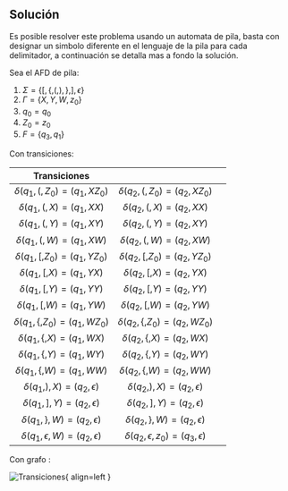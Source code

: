 ## Solución

Es posible resolver este problema usando un automata de pila, basta con designar un simbolo diferente en el lenguaje de la pila para cada delimitador, a continuación se detalla mas a fondo la solución.

Sea el AFD de pila:

1. $\Sigma = \{[, \{, (, ), \}, ], \epsilon \}$
2. $\Gamma = \{ X ,Y, W, z_0 \}$
3. $q_0 = q_0$
4. $Z_0 = z_0$
4. $F = \{q_3, q_1\}$

Con transiciones:

|  Transiciones             |||
| :----------------: | :------: | :----: |
| $\delta(q_1, (, Z_0) = ( q_1, XZ_0 )$          |  $\delta(q_2, (, Z_0) = ( q_2, XZ_0 )$             
| $\delta(q_1, (, X) = ( q_1, XX )$              |  $\delta(q_2, (, X) = ( q_2, XX )$                 
| $\delta(q_1, (, Y) = ( q_1, XY )$              |  $\delta(q_2, (, Y) = ( q_2, XY )$                 
| $\delta(q_1, (, W) = ( q_1, XW )$              |  $\delta(q_2, (, W) = ( q_2, XW )$                 
| $\delta(q_1, [, Z_0) = ( q_1, YZ_0 )$          |  $\delta(q_2, [, Z_0) = ( q_2, YZ_0 )$             
| $\delta(q_1, [, X) = ( q_1, YX )$              |  $\delta(q_2, [, X) = ( q_2, YX )$                 
| $\delta(q_1, [, Y) = ( q_1, YY )$              |  $\delta(q_2, [, Y) = ( q_2, YY )$                 
| $\delta(q_1, [, W) = ( q_1, YW )$              |  $\delta(q_2, [, W) = ( q_2, YW )$                 
| $\delta(q_1, \{, Z_0) = ( q_1, WZ_0 )$         |  $\delta(q_2, \{, Z_0) = ( q_2, WZ_0 )$            
| $\delta(q_1, \{, X) = ( q_1, WX )$             |  $\delta(q_2, \{, X) = ( q_2, WX )$                
| $\delta(q_1, \{, Y) = ( q_1, WY )$             |  $\delta(q_2, \{, Y) = ( q_2, WY )$                
| $\delta(q_1, \{, W) = ( q_1, WW )$             |  $\delta(q_2, \{, W) = ( q_2, WW )$                
| $\delta(q_1, ), X) = ( q_2, \epsilon )$        |  $\delta(q_2, ), X) = ( q_2, \epsilon )$           
| $\delta(q_1, ], Y) = ( q_2, \epsilon )$        |  $\delta(q_2, ], Y) = ( q_2, \epsilon )$           
| $\delta(q_1, \}, W) = ( q_2, \epsilon )$       |  $\delta(q_2, \}, W) = ( q_2, \epsilon )$          
| $\delta(q_1, \epsilon, W) = ( q_2, \epsilon )$ |  $\delta(q_2, \epsilon, z_0) = ( q_3, \epsilon )$    

Con grafo : 

![Transiciones](/assets/equipo_2_grafo.png){ align=left }

